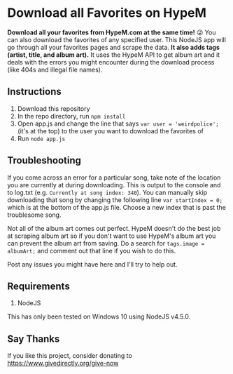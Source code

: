 # Download all Favorites on HypeM
**Download all your favorites from HypeM.com at the same time!** :stuck_out_tongue_winking_eye: You can also download the favorites of any specified user. This NodeJS app will go through all your favorites pages and scrape the data. **It also adds tags (artist, title, and album art).** It uses the HypeM API to get album art and it deals with the errors you might encounter during the download process (like 404s and illegal file names).

## Instructions
1. Download this repository
2. In the repo directory, run `npm install`
3. Open app.js and change the line that says `var user = 'weirdpolice';` (it's at the top) to the user you want to download the favorites of
4. Run `node app.js`

## Troubleshooting
If you come across an error for a particular song, take note of the location you are currently at during downloading. This is output to the console and to log.txt (e.g. `Currently at song index: 340`). You can manually skip downloading that song by changing the following line `var startIndex = 0;` which is at the bottom of the app.js file. Choose a new index that is past the troublesome song.

Not all of the album art comes out perfect. HypeM doesn't do the best job at scraping album art so if you don't want to use HypeM's album art you can prevent the album art from saving. Do a search for `tags.image = albumArt;` and comment out that line if you wish to do this.

Post any issues you might have here and I'll try to help out.

## Requirements
1. NodeJS

This has only been tested on Windows 10 using NodeJS v4.5.0.

## Say Thanks
If you like this project, consider donating to https://www.givedirectly.org/give-now

